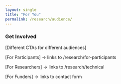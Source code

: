 ```yaml
---
layout: single
title: "For You"
permalink: /research/audience/
---
```


### Get Involved

[Different CTAs for different audiences]

[For Participants] → links to /research/for-participants

[For Researchers] → links to /research/technical

[For Funders] → links to contact form